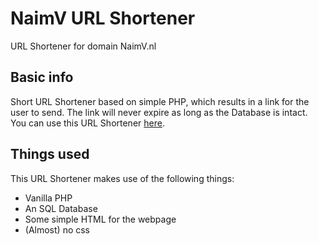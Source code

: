 # NaimV URL Shortener
 URL Shortener for domain NaimV.nl

## Basic info
Short URL Shortener based on simple PHP, which results in a link for the user to send. The link will never expire as long as the Database is intact. You can use this URL Shortener [here](https://naimv.nl/s).

## Things used
This URL Shortener makes use of the following things:

* Vanilla PHP
* An SQL Database
* Some simple HTML for the webpage
* (Almost) no css
